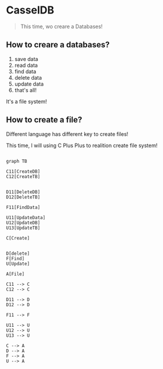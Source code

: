 # CasselDB

> This time, wo creare a Databases!

## How to creare a databases?

1. save data
2. read data
3. find data
4. delete data
5. update data
6. that's all!

It's a file system!

## How to create a file?

Different language has different key to create files!

This time, I will using C Plus Plus to realition create file system!

```mermaid

graph TB

C11[CreateDB]
C12[CreateTB]


D11[DeleteDB]
D12[DeleteTB]

F11[FindData]

U11[UpdateData]
U12[UpdateDB]
U13[UpdateTB]

C[Create]


D[delete]
F[Find]
U[Update]

A[File]

C11 --> C
C12 --> C

D11 --> D
D12 --> D

F11 --> F

U11 --> U
U12 --> U
U13 --> U

C --> A
D --> A
F --> A
U --> A

```
